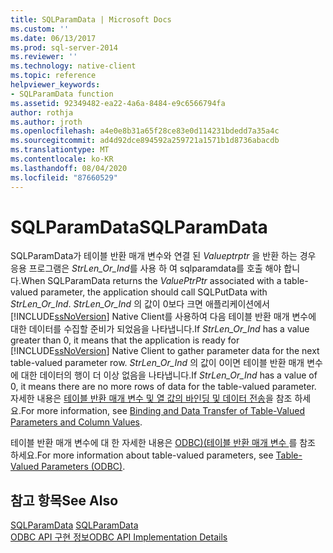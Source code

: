 ```yaml
---
title: SQLParamData | Microsoft Docs
ms.custom: ''
ms.date: 06/13/2017
ms.prod: sql-server-2014
ms.reviewer: ''
ms.technology: native-client
ms.topic: reference
helpviewer_keywords:
- SQLParamData function
ms.assetid: 92349482-ea22-4a6a-8484-e9c6566794fa
author: rothja
ms.author: jroth
ms.openlocfilehash: a4e0e8b31a65f28ce83e0d114231bdedd7a35a4c
ms.sourcegitcommit: ad4d92dce894592a259721a1571b1d8736abacdb
ms.translationtype: MT
ms.contentlocale: ko-KR
ms.lasthandoff: 08/04/2020
ms.locfileid: "87660529"
---
```

# <a name="sqlparamdata"></a><span data-ttu-id="3abd8-102">SQLParamData</span><span class="sxs-lookup"><span data-stu-id="3abd8-102">SQLParamData</span></span>
  <span data-ttu-id="3abd8-103">SQLParamData가 테이블 반환 매개 변수와 연결 된 *Valueptrptr* 을 반환 하는 경우 응용 프로그램은 *StrLen_Or_Ind*를 사용 하 여 sqlparamdata를 호출 해야 합니다.</span><span class="sxs-lookup"><span data-stu-id="3abd8-103">When SQLParamData returns the *ValuePtrPtr* associated with a table-valued parameter, the application should call SQLPutData with *StrLen_Or_Ind*.</span></span> <span data-ttu-id="3abd8-104">*StrLen_Or_Ind* 의 값이 0보다 크면 애플리케이션에서 [!INCLUDE[ssNoVersion](../../includes/ssnoversion-md.md)] Native Client를 사용하여 다음 테이블 반환 매개 변수에 대한 데이터를 수집할 준비가 되었음을 나타냅니다.</span><span class="sxs-lookup"><span data-stu-id="3abd8-104">If *StrLen_Or_Ind* has a value greater than 0, it means that the application is ready for [!INCLUDE[ssNoVersion](../../includes/ssnoversion-md.md)] Native Client to gather parameter data for the next table-valued parameter row.</span></span> <span data-ttu-id="3abd8-105">*StrLen_Or_Ind* 의 값이 0이면 테이블 반환 매개 변수에 대한 데이터의 행이 더 이상 없음을 나타냅니다.</span><span class="sxs-lookup"><span data-stu-id="3abd8-105">If *StrLen_Or_Ind* has a value of 0, it means there are no more rows of data for the table-valued parameter.</span></span> <span data-ttu-id="3abd8-106">자세한 내용은 [테이블 반환 매개 변수 및 열 값의 바인딩 및 데이터 전송](../native-client-odbc-table-valued-parameters/binding-and-data-transfer-of-table-valued-parameters-and-column-values.md)을 참조 하세요.</span><span class="sxs-lookup"><span data-stu-id="3abd8-106">For more information, see [Binding and Data Transfer of Table-Valued Parameters and Column Values](../native-client-odbc-table-valued-parameters/binding-and-data-transfer-of-table-valued-parameters-and-column-values.md).</span></span>  
  
 <span data-ttu-id="3abd8-107">테이블 반환 매개 변수에 대 한 자세한 내용은 [ODBC&#41;&#40;테이블 반환 매개 변수 ](../native-client-odbc-table-valued-parameters/table-valued-parameters-odbc.md)를 참조 하세요.</span><span class="sxs-lookup"><span data-stu-id="3abd8-107">For more information about table-valued parameters, see [Table-Valued Parameters &#40;ODBC&#41;](../native-client-odbc-table-valued-parameters/table-valued-parameters-odbc.md).</span></span>  
  
## <a name="see-also"></a><span data-ttu-id="3abd8-108">참고 항목</span><span class="sxs-lookup"><span data-stu-id="3abd8-108">See Also</span></span>  
 <span data-ttu-id="3abd8-109">[SQLParamData](/sql/odbc/reference/syntax/sqlparamdata-function) </span><span class="sxs-lookup"><span data-stu-id="3abd8-109">[SQLParamData](/sql/odbc/reference/syntax/sqlparamdata-function) </span></span>  
 [<span data-ttu-id="3abd8-110">ODBC API 구현 정보</span><span class="sxs-lookup"><span data-stu-id="3abd8-110">ODBC API Implementation Details</span></span>](odbc-api-implementation-details.md)  
  
  
